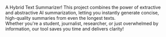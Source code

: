A Hybrid Text Summarizer!
This project combines the power of extractive and abstractive AI summarization, letting you instantly generate concise, high-quality summaries from even the longest texts.  
Whether you're a student, journalist, researcher, or just overwhelmed by information, our tool saves you time and delivers clarity!